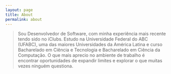 ```yaml
---
layout: page
title: About
permalink: about
---
```


> Sou Desenvolvedor de Software, com minha experiência mais recente tendo sido no iClubs.
Estudo na Universidade Federal do ABC (UFABC), uma das maiores Universidades da América Latina e curso Bacharelado em Ciência e Tecnologia e Bacharelado em Ciência da Computação. O que mais aprecio no ambiente de trabalho é encontrar oportunidades de expandir limites e explorar o que muitas vezes ninguém questiona.